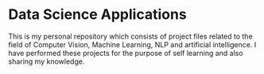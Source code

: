 # Data Science Applications
 This is my personal repository which consists of project files related to the field of Computer Vision, Machine Learning, NLP and artificial intelligence. I have performed these projects for the purpose of self learning and also sharing my knowledge. 
